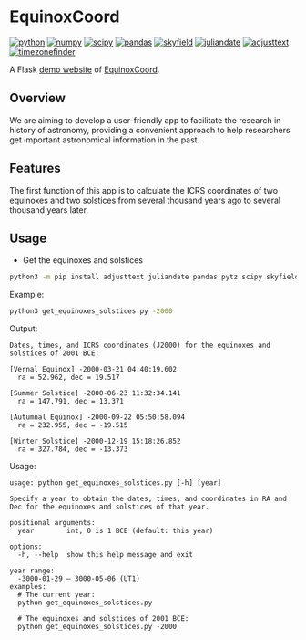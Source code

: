 # EquinoxCoord

[![python](https://img.shields.io/badge/Python-3.10,_3.11-3776AB?logo=python&logoColor=white)](https://www.python.org) [![numpy](https://img.shields.io/badge/Numpy-2.0.0-013243?logo=numpy&logoColor=white)](https://numpy.org/) [![scipy](https://img.shields.io/badge/SciPy-1.14.0-8CAAE6?logo=scipy&logoColor=white)](https://scipy.org) [![pandas](https://img.shields.io/badge/Pandas-2.2.2-150458?logo=Pandas&logoColor=white)](https://pandas.pydata.org/) [![skyfield](https://img.shields.io/badge/Skyfield-1.49-BD9354)](https://rhodesmill.org/skyfield) [![juliandate](https://img.shields.io/badge/Juliandate-1.0.4-BD9354)](https://pypi.org/project/juliandate/) [![adjusttext](https://img.shields.io/badge/adjustText-1.2.0-8ED500)](https://github.com/Phlya/adjustText) [![timezonefinder](https://img.shields.io/badge/timezonefinder-6.5.2-blue)](https://github.com/jannikmi/timezonefinder)

A Flask [demo website](https://equinoxcoord.pythonanywhere.com/) of [EquinoxCoord](https://github.com/claude-hao/equinox-coord.git).

## Overview

We are aiming to develop a user-friendly app to facilitate the research in history of 
astronomy, providing a convenient approach to help researchers get important astronomical information
in the past.

## Features

The first function of this app is to calculate the ICRS coordinates of two equinoxes and two solstices from several thousand years ago to several thousand years later.

## Usage

- Get the equinoxes and solstices

```sh
python3 -m pip install adjusttext juliandate pandas pytz scipy skyfield timezonefinder
```

Example:

```bash
python3 get_equinoxes_solstices.py -2000
```

Output:

```text
Dates, times, and ICRS coordinates (J2000) for the equinoxes and solstices of 2001 BCE:

[Vernal Equinox] -2000-03-21 04:40:19.602
  ra = 52.962, dec = 19.517

[Summer Solstice] -2000-06-23 11:32:34.141
  ra = 147.791, dec = 13.371

[Autumnal Equinox] -2000-09-22 05:50:58.094
  ra = 232.955, dec = -19.515

[Winter Solstice] -2000-12-19 15:18:26.852
  ra = 327.784, dec = -13.373
```

Usage:

```text
usage: python get_equinoxes_solstices.py [-h] [year]

Specify a year to obtain the dates, times, and coordinates in RA and Dec for the equinoxes and solstices of that year.

positional arguments:
  year        int, 0 is 1 BCE (default: this year)

options:
  -h, --help  show this help message and exit

year range:
  -3000-01-29 – 3000-05-06 (UT1)
examples:
  # The current year:
  python get_equinoxes_solstices.py

  # The equinoxes and solstices of 2001 BCE:
  python get_equinoxes_solstices.py -2000
```

